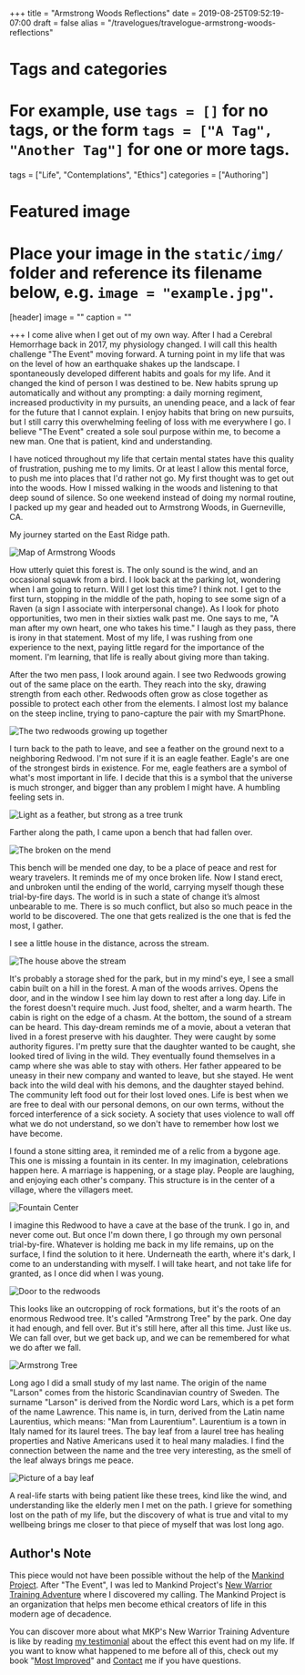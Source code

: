 +++
title = "Armstrong Woods Reflections"
date = 2019-08-25T09:52:19-07:00
draft = false
alias = "/travelogues/travelogue-armstrong-woods-reflections"
# Tags and categories
# For example, use `tags = []` for no tags, or the form `tags = ["A Tag", "Another Tag"]` for one or more tags.
tags = ["Life", "Contemplations", "Ethics"]
categories = ["Authoring"]

# Featured image
# Place your image in the `static/img/` folder and reference its filename below, e.g. `image = "example.jpg"`.
[header]
image = ""
caption = ""

+++
I come alive when I get out of my own way. After I had a Cerebral Hemorrhage back in 2017, my physiology changed. I will call this health challenge "The Event" moving forward. A turning point in my life that was on the level of how an earthquake shakes up the landscape. I spontaneously developed different habits and goals for my life. And it changed the kind of person I was destined to be.  New habits sprung up automatically and without any prompting:  a daily morning regiment, increased productivity in my pursuits, an unending peace, and a lack of fear for the future that I cannot explain. I enjoy habits that bring on new pursuits, but I still carry this overwhelming feeling of loss with me everywhere I go. I believe "The Event" created a sole soul purpose within me, to become a new man. One that is patient, kind and understanding.

I have noticed throughout my life that certain mental states have this quality of frustration, pushing me to my limits. Or at least I allow this mental force, to push me into places that I'd rather not go. My first thought was to get out into the woods. How I missed walking in the woods and listening to that deep sound of silence.  So one weekend instead of doing my normal routine, I packed up my gear and headed out to Armstrong Woods, in Guerneville, CA.

My journey started on the East Ridge path.

![Map of Armstrong Woods](/img/travelogues/armstrong-woods-reflections/map.png)

How utterly quiet this forest is. The only sound is the wind, and an occasional squawk from a bird. I look back at the parking lot, wondering when I am going to return. Will I get lost this time? I think not. I get to the first turn, stopping in the middle of the path, hoping to see some sign of a Raven (a sign I associate with interpersonal change). As I look for photo opportunities, two men in their sixties walk past me. One says to me, "A man after my own heart, one who takes his time." I laugh as they pass, there is irony in that statement. Most of my life, I was rushing from one experience to the next, paying little regard for the importance of the moment. I'm learning, that life is really about giving more than taking.

After the two men pass, I look around again. I see two Redwoods growing out of the same place on the earth. They reach into the sky, drawing strength from each other. Redwoods often grow as close together as possible to protect each other from the elements. I almost lost my balance on the steep incline, trying to pano-capture the pair with my SmartPhone.

![The two redwoods growing up together](/img/travelogues/armstrong-woods-reflections/two-redwoods.jpg) 

I turn back to the path to leave, and see a feather on the ground next to a neighboring Redwood. I'm not sure if it is an eagle feather. Eagle's are one of the strongest birds in existence. For me, eagle feathers are a symbol of what's most important in life. I decide that this is a symbol that the universe is much stronger, and bigger than any problem I might have. A humbling feeling sets in.

![Light as a feather, but strong as a tree trunk](/img/travelogues/armstrong-woods-reflections/feather.jpg)

Farther along the path, I came upon a bench that had fallen over.

![The broken on the mend](/img/travelogues/armstrong-woods-reflections/bench.jpg)

This bench will be mended one day, to be a place of peace and rest for weary travelers. It reminds me of my once broken life. Now I stand erect, and unbroken until the ending of the world, carrying myself though these trial-by-fire days. The world is in such a state of change it’s almost unbearable to me. There is so much conflict, but also so much peace in the world to be discovered. The one that gets realized is the one that is fed the most, I gather.

I see a little house in the distance, across the stream. 

![The house above the stream](/img/travelogues/armstrong-woods-reflections/cabin.jpg)

It's probably a storage shed for the park, but in my mind's eye, I see a small cabin built on a hill in the forest. A man of the woods arrives. Opens the door, and in the window I see him lay down to rest after a long day. Life in the forest doesn't require much. Just food, shelter, and a warm hearth. The cabin is right on the edge of a chasm. At the bottom, the sound of a stream can be heard. This day-dream reminds me of a movie, about a veteran that lived in a forest preserve with his daughter. They were caught by some authority figures. I'm pretty sure that the daughter wanted to be caught, she looked tired of living in the wild. They eventually found themselves in a camp where she was able to stay with others. Her father appeared to be uneasy in their new company and wanted to leave, but she stayed. He went back into the wild deal with his demons, and the daughter stayed behind. The community left food out for their lost loved ones. Life is best when we are free to deal with our personal demons, on our own terms, without the forced interference of a sick society. A society that uses violence to wall off what we do not understand, so we don't have to remember how lost we have become.

I found a stone sitting area, it reminded me of a relic from a bygone age. This one is missing a fountain in its center. In my imagination, celebrations happen here.  A marriage is happening, or a stage play. People are laughing, and enjoying each other's company. This structure is in the center of a village, where the villagers meet.

![Fountain Center](/img/travelogues/armstrong-woods-reflections/stone-sitting-place.jpg)

I imagine this Redwood to have a cave at the base of the trunk. I go in, and never come out. But once I'm down there, I go through my own personal trial-by-fire. Whatever is holding me back in my life remains, up on the surface, I find the solution to it here. Underneath the earth, where it's dark, I come to an understanding with myself. I will take heart, and not take life for granted, as I once did when I was young.

![Door to the redwoods](/img/travelogues/armstrong-woods-reflections/door.jpg)

This looks like an outcropping of rock formations, but it's the roots of an enormous Redwood tree. It's called "Armstrong Tree" by the park. One day it had enough, and fell over. But it's still here, after all this time. Just like us. We can fall over, but we get back up, and we can be remembered for what we do after we fall.

![Armstrong Tree](/img/travelogues/armstrong-woods-reflections/roots-armstrong-tree.jpg)

Long ago I did a small study of my last name. The origin of the name "Larson" comes from the historic Scandinavian country of Sweden. The surname "Larson" is derived from the Nordic word Lars, which is a pet form of the name Lawrence. This name is, in turn, derived from the Latin name Laurentius, which means: "Man from Laurentium". Laurentium is a town in Italy named for its laurel trees. The bay leaf from a laurel tree has healing properties and Native Americans used it to heal many maladies. I find the connection between the name and the tree very interesting, as the smell of the leaf always brings me peace.


![Picture of a bay leaf](/img/travelogues/armstrong-woods-reflections/leaves-bay.jpg)

A real-life starts with being patient like these trees, kind like the wind, and understanding like the elderly men I met on the path. I grieve for something lost on the path of my life, but the discovery of what is true and vital to my wellbeing brings me closer to that piece of myself that was lost long ago.

## Author's Note
This piece would not have been possible without the help of the [Mankind Project](http://mkp.org).  After "The Event", I was led to Mankind Project's [New Warrior Training Adventure](https://mankindproject.org/new-warrior-training-adventure/) where I discovered my calling.  The Mankind Project is an organization that helps men become ethical creators of life in this modern age of decadence.

You can discover more about what  MKP's New Warrior Training Adventure is like by reading [my testimonial](http://www.scottrlarson.com/testimonials/testimonial-mkp/) about the effect this event had on my life. If you want to know what happened to me before all of this, check out my book "[Most Improved](http://www.scottrlarson.com/publications/publication-most-improved/)" and  [Contact](/#contact) me if you have questions.


